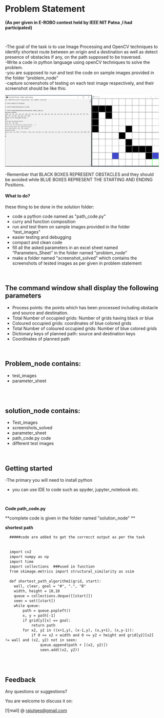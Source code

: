 <div align="center">
  
  <br/>
 
 
</div>





# Problem Statement
**(As per given in E-ROBO contest held by IEEE NIT Patna ,I had participated)**


<br/>

-The goal of the task is to use Image Processing and OpenCV techniques to identify shortest route between an origin and a destination as well as detect presence of obstacles if any, on the path supposed to be traversed.
<br/>
-Write a code in python language using openCV techniques to solve the problem.
<br/>
-you are supposed to run and test the code  on sample images provided in the folder “problem_node"
<br/>
-capture screenshots of testing on each test image respectively, and their screenshot should be like this:
<br/>

 <img src="https://github.com/rajutges/SHORTEST-PATH/blob/main/solution_node/Screenshots_solved/path_3.png"/>

-Remember that BLACK BOXES REPRESENT OBSTACLES and they should be avoided while BLUE BOXES REPRESENT THE STARTING AND ENDING Positions.
<br/>

#### What to do?

these thing to be done in the solution folder:

 - code a python code named as "path_code.py"
 - curry and function composition
 - run and test them on sample images provided in the folder “test_images"
 - easier testing and debugging
 - compact and clean code
 - fill all the asked parameters in an excel sheet named “Parameters_Sheet” in the folder named "problem_node"
 - make a folder named "screenshot_solved" which contains the screenshots of tested images as per given in problem statement
 
<br/>

## The command window shall display the following parameters
- Process points: the points which has been processed including obstacle and source and destination.
- Total Number of occupied grids: Number of grids having black or blue 
- Coloured occupied grids: coordinates of blue colored grids
- Total Number of coloured occupied grids: Number of blue colored grids
- Dictionary keys of planned path: source and destination keys
- Coordinates of planned path

<br/>

## Problem_node contains:
- test_images
- parameter_sheet
<br/>
<br/>

## solution_node contains:
- Test_images
- screenshots_solved
- parameter_sheet
- path_code.py code
- different test images

<br/>



## Getting started
-The primary you will need to install python 
- you can use IDE to code such as spyder, jupyter_notebook etc.

<br/>


**Code path_code.py**

**complete code is given in the folder named "solution_node" **

**shortest path**

      #####code are added to get the correcct output as per the task


      import cv2
      import numpy as np
      import time
      import collections  ###used in function
      from skimage.metrics import structural_similarity as ssim

      def shortest_path_algorithm1(grid, start):   
        wall, clear, goal = "#", ".", "B"
        width, height = 10,10
        queue = collections.deque([[start]])
        seen = set([start])
        while queue:
            path = queue.popleft()
            x, y = path[-1]
            if grid[y][x] == goal:
                return path
            for x2, y2 in ((x+1,y), (x-1,y), (x,y+1), (x,y-1)):
                if 0 <= x2 < width and 0 <= y2 < height and grid[y2][x2] != wall and (x2, y2) not in seen:
                    queue.append(path + [(x2, y2)])
                    seen.add((x2, y2))



<br/>




  

<br/>



## Feedback 
Any questions or suggestions?

You are welcome to discuss it on:

[![mail] @ rajutges@gmail.com

<br/>
<br/>


